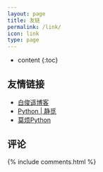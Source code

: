 ```yaml
---
layout: page
title: 友链
permalink: /link/
icon: link
type: page
---
```


* content
{:toc}

## 友情链接

* [白俊遥博客](https://baijunyao.com/)
* [Python | 静觅](http://cuiqingcai.com/)
* [莫烦Python](https://morvanzhou.github.io/)


## 评论
{% include comments.html %}
